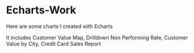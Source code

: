 # Echarts-Work
Here are some charts I created with Echarts

It includes Customer Value Map,
 Drilldown Non Performing Rate,
 Customer Value by City,
 Credit Card Sales Report
